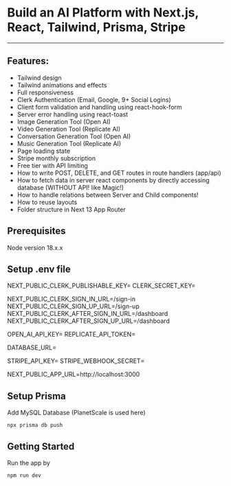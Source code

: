 # Build an AI Platform with Next.js, React, Tailwind, Prisma, Stripe
___

## Features:

+ Tailwind design
+ Tailwind animations and effects
+ Full responsiveness
+ Clerk Authentication (Email, Google, 9+ Social Logins)
+ Client form validation and handling using react-hook-form
+ Server error handling using react-toast
+ Image Generation Tool (Open AI)
+ Video Generation Tool (Replicate AI)
+ Conversation Generation Tool (Open AI)
+ Music Generation Tool (Replicate AI)
+ Page loading state
+ Stripe monthly subscription
+ Free tier with API limiting
+ How to write POST, DELETE, and GET routes in route handlers (app/api)
+ How to fetch data in server react components by directly accessing database (WITHOUT API! like Magic!)
+ How to handle relations between Server and Child components!
+ How to reuse layouts
+ Folder structure in Next 13 App Router

## Prerequisites

Node version 18.x.x

## Setup .env file

NEXT_PUBLIC_CLERK_PUBLISHABLE_KEY=
CLERK_SECRET_KEY=

NEXT_PUBLIC_CLERK_SIGN_IN_URL=/sign-in
NEXT_PUBLIC_CLERK_SIGN_UP_URL=/sign-up
NEXT_PUBLIC_CLERK_AFTER_SIGN_IN_URL=/dashboard
NEXT_PUBLIC_CLERK_AFTER_SIGN_UP_URL=/dashboard

OPEN_AI_API_KEY=
REPLICATE_API_TOKEN=

DATABASE_URL=

STRIPE_API_KEY=
STRIPE_WEBHOOK_SECRET=

NEXT_PUBLIC_APP_URL=http://localhost:3000

## Setup Prisma
Add MySQL Database (PlanetScale is used here)

```npx prisma db push```

## Getting Started

Run the app by

```bash
npm run dev

```
